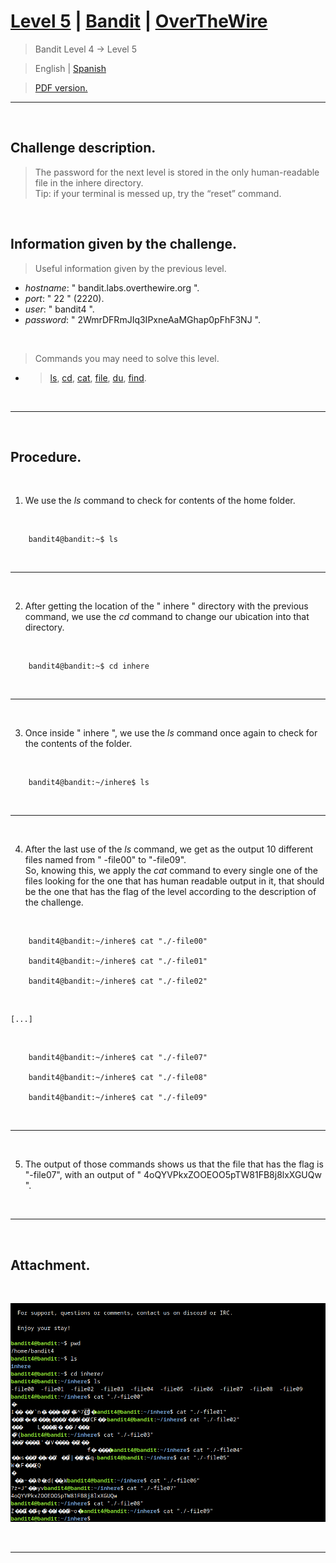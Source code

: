 
# [Level 5](https://overthewire.org/wargames/bandit/bandit5.html) | [Bandit](https://overthewire.org/wargames/bandit/) | [OverTheWire](https://overthewire.org/wargames/)
> Bandit Level 4 → Level 5

> English | [Spanish](https://github.com/frandausmeier/CTF_Write-Ups/blob/main/OverTheWire/Bandit/Level_5/nivel-5_bandit_overthewire_esp.md)

> [PDF version.](https://github.com/frandausmeier/CTF_Write-Ups/blob/main/OverTheWire/Bandit/Level_5/level-5_bandit_overthewire_eng.pdf)

-----

<br>

## Challenge description.
> The password for the next level is stored in the only human-readable file in the inhere directory.\
Tip: if your terminal is messed up, try the “reset” command.

<br>

## Information given by the challenge.
> Useful information given by the previous level.
- _hostname_: " bandit.labs.overthewire.org ".
- _port_: " 22 " (2220).
- _user_: " bandit4 ".
- _password_: " 2WmrDFRmJIq3IPxneAaMGhap0pFhF3NJ ".

<br>

> Commands you may need to solve this level.
- > [ls](https://manpages.ubuntu.com/manpages/noble/man1/ls.1.html),  [cd](https://manpages.ubuntu.com/manpages/noble/man1/cd.1posix.html),  [cat](https://manpages.ubuntu.com/manpages/noble/man1/cat.1.html),  [file](https://manpages.ubuntu.com/manpages/noble/man1/file.1.html),  [du](https://manpages.ubuntu.com/manpages/noble/man1/du.1.html),  [find](https://manpages.ubuntu.com/manpages/noble/man1/find.1.html).

<br>

-----

<br>

## Procedure.

<br>

1. We use the _ls_ command to check for contents of the home folder.

<br>

```
	bandit4@bandit:~$ ls
```
<br>

---

<br>

2. After getting the location of the " inhere " directory with the previous command, we use the _cd_ command to change our ubication into that directory.

<br>

```
	bandit4@bandit:~$ cd inhere
```
<br>

---

<br>

3. Once inside " inhere ", we use the _ls_ command once again to check for the contents of the folder.

<br>

```
	bandit4@bandit:~/inhere$ ls
```
<br>

---

<br>

4. After the last use of the _ls_ command, we get as the output 10 different files named from " -file00" to "-file09".\
So, knowing this, we apply the _cat_ command to every single one of the files looking for the one that has human readable output in it, that should be the one that has the flag of the level according to the description of the challenge.

<br>

```
	bandit4@bandit:~/inhere$ cat "./-file00"
    
    bandit4@bandit:~/inhere$ cat "./-file01"
    
    bandit4@bandit:~/inhere$ cat "./-file02"
```

<br>
 
    [...]

<br>

```    
    bandit4@bandit:~/inhere$ cat "./-file07"
    
    bandit4@bandit:~/inhere$ cat "./-file08"
    
    bandit4@bandit:~/inhere$ cat "./-file09"
```

<br>

---

<br>

5. The output of those commands shows us that the file that has the flag is "-file07", with an output of " 4oQYVPkxZOOEOO5pTW81FB8j8lxXGUQw ".

<br>

---

<br>

## Attachment.

<br>

<p align="center">
  <img src="https://github.com/franciscodausmeier/CTF_Write-Ups/blob/main/OverTheWire/Bandit/Level_5/attachments/level-5_bandit_overthewire.png?raw=true"/>
</p>

<br>

---
